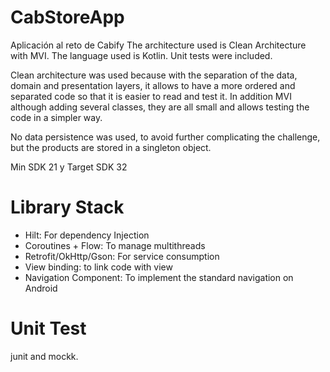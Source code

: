 # CabStoreApp

Aplicación al reto de Cabify
The architecture used is Clean Architecture with MVI.
The language used is Kotlin.
Unit tests were included.

Clean architecture was used because with the separation of the data, domain and presentation layers, it allows to have a more ordered and separated code so that it is easier to read and test it.
In addition MVI although adding several classes, they are all small and allows testing the code in a simpler way.

No data persistence was used, to avoid further complicating the challenge, but the products are stored in a singleton object.

Min SDK 21 y Target SDK 32

# Library Stack
* Hilt: For dependency Injection
* Coroutines + Flow: To manage multithreads
* Retrofit/OkHttp/Gson: For service consumption
* View binding: to link code with view
* Navigation Component: To implement the standard navigation on Android

# Unit Test
junit and mockk.